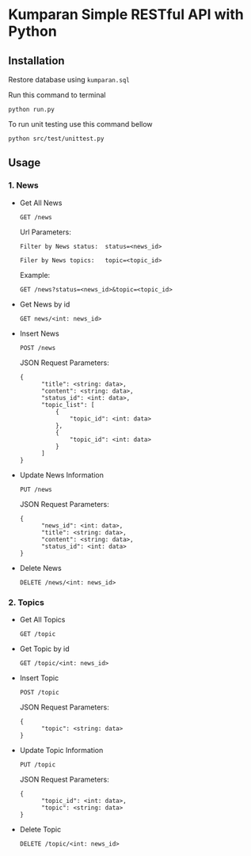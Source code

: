 # Kumparan Simple RESTful API with Python

## Installation
Restore database using `kumparan.sql`

Run this command to terminal
```
python run.py
```
To run unit testing use this command bellow
```
python src/test/unittest.py
```
## Usage
### 1. News
  - Get All News
    ```
    GET /news
    ```    
    Url Parameters:

    ```
    Filter by News status:  status=<news_id>

    Filer by News topics:   topic=<topic_id>
    ```
    Example:
    ```
    GET /news?status=<news_id>&topic=<topic_id>
    ```
  - Get News by id
    ```
    GET news/<int: news_id>
    ```
  - Insert News
    ```
    POST /news
    ```
    JSON Request Parameters:
    ```
    {
          "title": <string: data>,
          "content": <string: data>,
          "status_id": <int: data>,
          "topic_list": [
              {
                  "topic_id": <int: data>
              },
              {
                  "topic_id": <int: data>
              }
          ]
    }
    ```
  - Update News Information
    ```
    PUT /news
    ```
    JSON Request Parameters:
    ```
    {
          "news_id": <int: data>,
          "title": <string: data>,
          "content": <string: data>,
          "status_id": <int: data>
    }
    ```
  - Delete News
    ```
    DELETE /news/<int: news_id>
    ```

### 2. Topics
  - Get All Topics
    ```
    GET /topic
    ```    
  - Get Topic by id
    ```
    GET /topic/<int: news_id>
    ```    
  - Insert Topic
    ```
    POST /topic
    ```    
    JSON Request Parameters:
    ```
    {
          "topic": <string: data>
    }
    ```
  - Update Topic Information
    ```
    PUT /topic
    ```    
    JSON Request Parameters:
    ```
    {
          "topic_id": <int: data>,
          "topic": <string: data>
    }
    ```
  - Delete Topic
    ```
    DELETE /topic/<int: news_id>
    ```    
